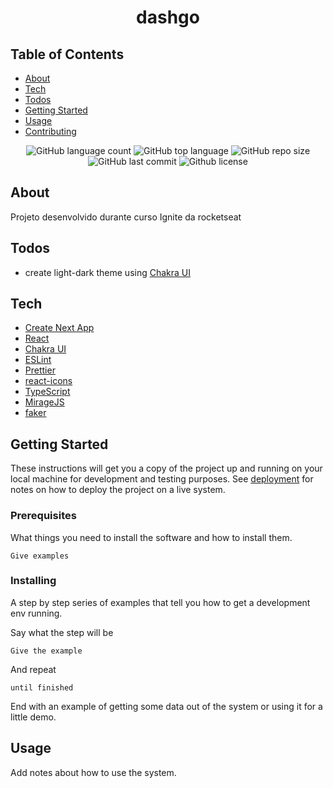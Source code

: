 <h1 align="center">
  dashgo
</h1>


## Table of Contents

- [About](#about)
- [Tech](#tech)
- [Todos](#todos)
- [Getting Started](#getting_started)
- [Usage](#usage)
- [Contributing](../CONTRIBUTING.md)

<p align="center">
  <img alt="GitHub language count" src="https://img.shields.io/github/languages/count/diegoaraujo85/dashgo">

  <img alt="GitHub top language" src="https://img.shields.io/github/languages/top/diegoaraujo85/dashgo">

  <img alt="GitHub repo size" src="https://img.shields.io/github/repo-size/diegoaraujo85/dashgo">

  <img alt="GitHub last commit" src="https://img.shields.io/github/last-commit/diegoaraujo85/dashgo">

  <img alt="Github license" src="https://img.shields.io/github/license/diegoaraujo85/dashgo">
</p>

## About <a name = "about"></a>

Projeto desenvolvido durante curso Ignite da rocketseat

## Todos  <a name = "todos"></a>

- create light-dark theme using [Chakra UI](https://chakra-ui.com)

## Tech  <a name = "tech"></a>

- [Create Next App](https://nextjs.org/docs/api-reference/create-next-app)
- [React](https://reactjs.org)
- [Chakra UI](https://chakra-ui.com)
- [ESLint]()
- [Prettier]()
- [react-icons](https://react-icons.github.io/react-icons/)
- [TypeScript](https://www.typescriptlang.org/)
- [MirageJS](https://miragejs.com)
- [faker](https://fakerjs.dev/)

## Getting Started <a name = "getting_started"></a>

These instructions will get you a copy of the project up and running on your local machine for development and testing purposes. See [deployment](#deployment) for notes on how to deploy the project on a live system.

### Prerequisites

What things you need to install the software and how to install them.

```
Give examples
```

### Installing

A step by step series of examples that tell you how to get a development env running.

Say what the step will be

```
Give the example
```

And repeat

```
until finished
```

End with an example of getting some data out of the system or using it for a little demo.

## Usage <a name = "usage"></a>

Add notes about how to use the system.
